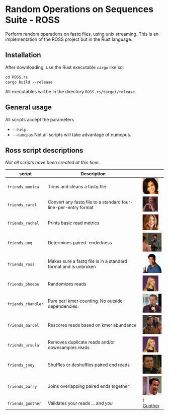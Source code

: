 # Random Operations on Sequences Suite - ROSS

Perform random operations on fastq files, using unix streaming.  This is an implementation of the ROSS project but in the Rust language.

## Installation

After downloading, use the Rust executable `cargo` like so:

    cd ROSS.rs
    cargo build --release

All executables will be in the directory `ROSS.rs/target/release`.

## General usage

All scripts accept the parameters

* `--help`
* `--numcpus` Not all scripts will take advantage of numcpus.

## Ross script descriptions

*Not all scripts have been created at this time.*

|script               |Description|    |
|---------------------|-----------|----|
|`friends_monica`  | Trims and cleans a fastq file| ![Monica](/images/monica.jpg) |
|`friends_carol`   | Convert any fastq file to a standard four-line-per-entry format| ![Carol](/images/carol.jpg) | 
|`friends_rachel`  | Prints basic read metrics| ![Rachel](/images/rachel.jpg) |
|`friends_ung`     | Determines paired-endedness| ![UNG](/images/UNG.png) |
|`friends_ross`    | Makes sure a fastq file is in a standard format and is unbroken | ![Ross](/images/ross.png) | 
|`friends_phoebe`  | Randomizes reads| ![Phoebe](/images/phoebe.png) |
|`friends_chandler`| Pure perl kmer counting. No outside dependencies.| ![Chandler](/images/chander.png) |
|`friends_marcel`  | Rescores reads based on kmer abundance | ![Marcel](/images/marcel.png) | 
|`friends_ursula`  | Removes duplicate reads and/or downsamples reads| ![Ursula](/images/ursula.png) | 
|`friends_joey`    | Shuffles or deshuffles paired end reads| ![Joey](/images/joey.png) |
|`friends_barry`   | Joins overlapping paired ends together | ![Barry](/images/barry.png) |
|`friends_gunther` | Validates your reads ... and *you* | ! [Gunther](/images/gunther.png) |

